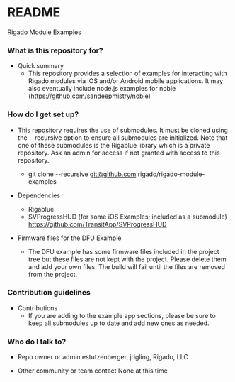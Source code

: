 # README #

Rigado Module Examples

### What is this repository for? ###

* Quick summary
    + This repository provides a selection of examples for interacting with Rigado modules via iOS and/or Android mobile applications.  It may also eventually include node.js examples for noble (https://github.com/sandeepmistry/noble)

### How do I get set up? ###

* This repository requires the use of submodules.  It must be cloned using the --recursive option to ensure all submodules are initialized.  Note that one of these submodules is the Rigablue library which is a private repository.  Ask an admin for access if not granted with access to this repository.
    + git clone --recursive git@github.com:rigado/rigado-module-examples

* Dependencies
    + Rigablue
    + SVProgressHUD (for some iOS Examples; included as a submodule) https://github.com/TransitApp/SVProgressHUD

* Firmware files for the DFU Example
    + The DFU example has some firmware files included in the project tree but these files are not kept with the project.  Please delete them and add your own files.  The build will fail until the files are removed from the project.

### Contribution guidelines ###

* Contributions
    + If you are adding to the example app sections, please be sure to keep all submodules up to date and add new ones as needed.

### Who do I talk to? ###

* Repo owner or admin
estutzenberger, jrigling, Rigado, LLC

* Other community or team contact
None at this time
